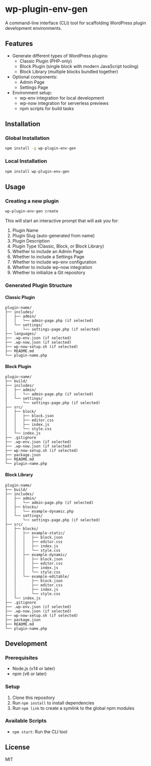 # wp-plugin-env-gen

A command-line interface (CLI) tool for scaffolding WordPress plugin development environments.

## Features

- Generate different types of WordPress plugins:
  - Classic Plugin (PHP-only)
  - Block Plugin (single block with modern JavaScript tooling)
  - Block Library (multiple blocks bundled together)
- Optional components:
  - Admin Page
  - Settings Page
- Environment setup:
  - wp-env integration for local development
  - wp-now integration for serverless previews
  - npm scripts for build tasks

## Installation

### Global Installation

```bash
npm install -g wp-plugin-env-gen
```

### Local Installation

```bash
npm install wp-plugin-env-gen
```

## Usage

### Creating a new plugin

```bash
wp-plugin-env-gen create
```

This will start an interactive prompt that will ask you for:

1. Plugin Name
2. Plugin Slug (auto-generated from name)
3. Plugin Description
4. Plugin Type (Classic, Block, or Block Library)
5. Whether to include an Admin Page
6. Whether to include a Settings Page
7. Whether to include wp-env configuration
8. Whether to include wp-now integration
9. Whether to initialize a Git repository

### Generated Plugin Structure

#### Classic Plugin

```
plugin-name/
├── includes/
│   ├── admin/
│   │   └── admin-page.php (if selected)
│   └── settings/
│       └── settings-page.php (if selected)
├── languages/
├── .wp-env.json (if selected)
├── .wp-now.json (if selected)
├── wp-now-setup.sh (if selected)
├── README.md
└── plugin-name.php
```

#### Block Plugin

```
plugin-name/
├── build/
├── includes/
│   ├── admin/
│   │   └── admin-page.php (if selected)
│   └── settings/
│       └── settings-page.php (if selected)
├── src/
│   ├── block/
│   │   ├── block.json
│   │   ├── editor.css
│   │   ├── index.js
│   │   └── style.css
│   └── index.js
├── .gitignore
├── .wp-env.json (if selected)
├── .wp-now.json (if selected)
├── wp-now-setup.sh (if selected)
├── package.json
├── README.md
└── plugin-name.php
```

#### Block Library

```
plugin-name/
├── build/
├── includes/
│   ├── admin/
│   │   └── admin-page.php (if selected)
│   ├── blocks/
│   │   └── example-dynamic.php
│   └── settings/
│       └── settings-page.php (if selected)
├── src/
│   ├── blocks/
│   │   ├── example-static/
│   │   │   ├── block.json
│   │   │   ├── editor.css
│   │   │   ├── index.js
│   │   │   └── style.css
│   │   ├── example-dynamic/
│   │   │   ├── block.json
│   │   │   ├── editor.css
│   │   │   ├── index.js
│   │   │   └── style.css
│   │   └── example-editable/
│   │       ├── block.json
│   │       ├── editor.css
│   │       ├── index.js
│   │       └── style.css
│   └── index.js
├── .gitignore
├── .wp-env.json (if selected)
├── .wp-now.json (if selected)
├── wp-now-setup.sh (if selected)
├── package.json
├── README.md
└── plugin-name.php
```

## Development

### Prerequisites

- Node.js (v14 or later)
- npm (v6 or later)

### Setup

1. Clone this repository
2. Run `npm install` to install dependencies
3. Run `npm link` to create a symlink to the global npm modules

### Available Scripts

- `npm start`: Run the CLI tool

## License

MIT

